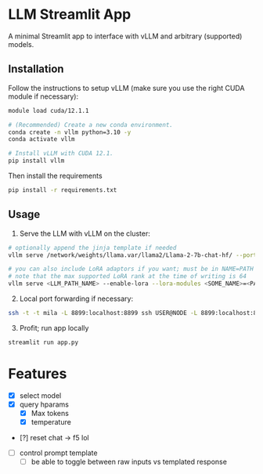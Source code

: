 # LLM Streamlit App

A minimal Streamlit app to interface with vLLM and arbitrary (supported) models.

## Installation

Follow the instructions to setup vLLM (make sure you use the right CUDA module if necessary):

```bash
module load cuda/12.1.1

# (Recommended) Create a new conda environment.
conda create -n vllm python=3.10 -y
conda activate vllm

# Install vLLM with CUDA 12.1.
pip install vllm
```

Then install the requirements

```bash
pip install -r requirements.txt
```

## Usage

1. Serve the LLM with vLLM on the cluster:

```bash
# optionally append the jinja template if needed
vllm serve /network/weights/llama.var/llama2/Llama-2-7b-chat-hf/ --port 8899 --chat-template ./chat_templates/llama2_v2.jinja

# you can also include LoRA adaptors if you want; must be in NAME=PATH format, can include >1.
# note that the max supported LoRA rank at the time of writing is 64
vllm serve <LLM_PATH_NAME> --enable-lora --lora-modules <SOME_NAME>=<PATH_TO_ADAPTOR> --port 8899 --max-lora-rank 64
```


2. Local port forwarding if necessary:

```bash
ssh -t -t mila -L 8899:localhost:8899 ssh USER@NODE -L 8899:localhost:8899
```

3. Profit; run app locally

```bash
streamlit run app.py
```

# Features

- [x] select model
- [x] query hparams 
    - [x] Max tokens
    - [x] temperature   
- [?] reset chat  -> f5 lol
- [ ] control prompt template
    - [ ] be able to toggle between raw inputs vs templated response

